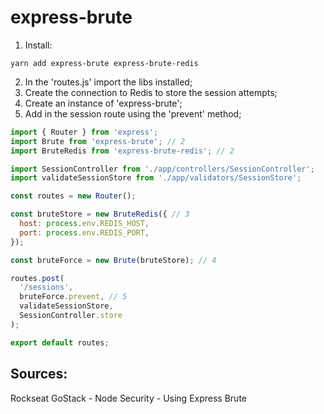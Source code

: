 # express-brute

1. Install:
```
yarn add express-brute express-brute-redis
```
2. In the 'routes.js' import the libs installed;
3. Create the connection to Redis to store the session attempts;
4. Create an instance of 'express-brute';
5. Add in the session route using the 'prevent' method;
```javascript
import { Router } from 'express';
import Brute from 'express-brute'; // 2
import BruteRedis from 'express-brute-redis'; // 2

import SessionController from './app/controllers/SessionController';
import validateSessionStore from './app/validators/SessionStore';

const routes = new Router();

const bruteStore = new BruteRedis({ // 3
  host: process.env.REDIS_HOST,
  port: process.env.REDIS_PORT,
});

const bruteForce = new Brute(bruteStore); // 4

routes.post(
  '/sessions',
  bruteForce.prevent, // 5
  validateSessionStore, 
  SessionController.store
);

export default routes;
```

## Sources:
Rockseat GoStack - Node Security - Using Express Brute